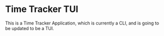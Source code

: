 # Time Tracker TUI

This is a Time Tracker Application, which is currently a CLI, and is going to
be updated to be a TUI.
